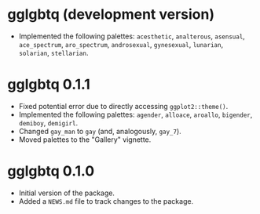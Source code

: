 # gglgbtq (development version)

* Implemented the following palettes: `acesthetic`, `analterous`, `asensual`, `ace_spectrum`, `aro_spectrum`, `androsexual`, `gynesexual`, `lunarian`, `solarian`, `stellarian`.

# gglgbtq 0.1.1

* Fixed potential error due to directly accessing `ggplot2::theme()`.
* Implemented the following palettes: `agender`, `alloace`, `aroallo`, `bigender`, `demiboy`, `demigirl`.
* Changed `gay_man` to `gay` (and, analogously, `gay_7`).
* Moved palettes to the "Gallery" vignette.

# gglgbtq 0.1.0

* Initial version of the package.
* Added a `NEWS.md` file to track changes to the package.
